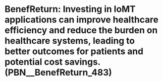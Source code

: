 # BenefReturn: __Investing in IoMT applications can improve healthcare efficiency and reduce the burden on healthcare systems, leading to better outcomes for patients and potential cost savings.__ (PBN__BenefReturn_483)

